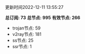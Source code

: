 更新时间2022-12-11 13:55:27

**总订阅: 73**
**总节点: 995**
**有效节点: 266**
- trojan节点: 59
- v2ray节点: 181
- ss节点: 25
- ssr节点: 1
